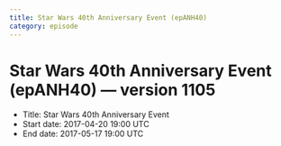 ```yaml
---
title: Star Wars 40th Anniversary Event (epANH40)
category: episode
---
```


# Star Wars 40th Anniversary Event (epANH40) — version 1105



  * Title: Star Wars 40th Anniversary Event
  * Start date: 2017-04-20 19:00 UTC
  * End date: 2017-05-17 19:00 UTC

